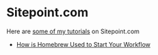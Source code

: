 # Sitepoint.com

Here are [some of my tutorials](https://www.sitepoint.com/premium/users/bWestfall) on Sitepoint.com

- [How is Homebrew Used to Start Your Workflow](https://www.sitepoint.com/premium/tutorials/how-is-homebrew-used-to-start-your-workflow)